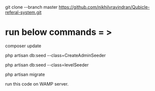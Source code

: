 git clone --branch master https://github.com/nikhilvravindran/Qubicle-referal-system.git

run below commands = > 
================================

composer update

php artisan db:seed --class=CreateAdminSeeder

php artisan db:seed --class=levelSeeder

php artisan migrate 

run this code on WAMP server.
